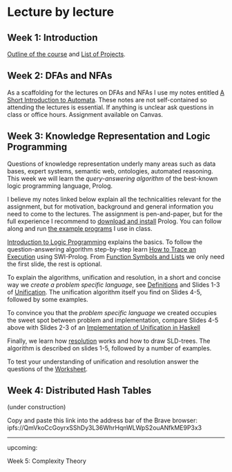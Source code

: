 # Lecture by lecture

## Week 1: Introduction 

[Outline of the course](https://hackmd.io/@alexhkurz/BkmoBQUui) and [List of Projects](https://hackmd.io/@alexhkurz/B1BVO6Bjj).

## Week 2: DFAs and NFAs 

As a scaffolding for the lectures on DFAs and NFAs I use my notes entitled [A Short Introduction to Automata](https://hackmd.io/@alexhkurz/HylLKujCP). These notes are not self-contained so attending the lectures is essential. If anything is unclear ask questions in class or office hours. Assignment available on Canvas.

## Week 3: Knowledge Representation and Logic Programming

Questions of knowledge representation underly many areas such as data bases, expert systems, semantic web, ontologies, automated reasoning. This week we will learn the *query-answering algorithm* of the best-known logic programming language, Prolog.

I believe my notes linked below explain all the technicalities relevant for the assignment, but for motivation, background and general information you need to come to the lectures. The assignment is pen-and-paper, but for the full experience I recommend to [download and install](https://www.swi-prolog.org/download/stable) Prolog. You can follow along and run [the example programs](https://github.com/alexhkurz/algorithm-analysis-2023/tree/main/logic-programming/src) I use in class. 

[Introduction to Logic Programming](logic-programming/slides/LP1-introduction-to-logic-programming.pdf) explains the basics. To follow the question-answering algorithm step-by-step learn [How to Trace an Execution](logic-programming/trace.pdf) using SWI-Prolog. From [Function Symbols and Lists](logic-programming/slides/LP2-function-symbols-and-lists.pdf) we only need the first slide, the rest is optional.

To explain the algorithms, unification and resolution, in a short and concise way we *create a problem specific language*,  see [Definitions](logic-programming/slides/LP3-definitions.pdf) and Slides 1-3  of [Unification](logic-programming/slides/LP4-unification.pdf). The unification algorithm itself you find on Slides 4-5, followed by some examples.

To convince you that the *problem specific language* we created occupies the sweet spot between problem and implementation, compare Slides 4-5 above with Slides 2-3 of an [Implementation of Unification in Haskell](logic-programming/slides/LP4b-unification.pdf)

Finally, we learn how [resolution](logic-programming/slides/LP5-resolution.pdf) works and how to draw SLD-trees. The algorithm is described on slides 1-5, followed by a number of examples.
    
To test your understanding of unification and resolution answer the questions of the [Worksheet](logic-programming/worksheet.pdf).

## Week 4: Distributed Hash Tables

(under construction)

Copy and paste this link into the address bar of the Brave browser: ipfs://QmVkoCcGoyrxSShDy3L36WhrHqnWLWpS2ouANfkME9P3x3

---

upcoming:

Week 5: Complexity Theory


